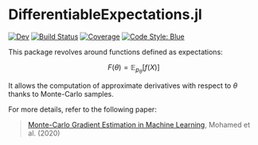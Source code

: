 # DifferentiableExpectations.jl

[![Dev](https://img.shields.io/badge/docs-dev-blue.svg)](https://JuliaDecisionFocusedLearning.github.io/DifferentiableExpectations.jl/dev/)
[![Build Status](https://github.com/JuliaDecisionFocusedLearning/DifferentiableExpectations.jl/actions/workflows/Test.yml/badge.svg?branch=main)](https://github.com/JuliaDecisionFocusedLearning/DifferentiableExpectations.jl/actions/workflows/Test.yml?query=branch%3Amain)
[![Coverage](https://codecov.io/gh/JuliaDecisionFocusedLearning/DifferentiableExpectations.jl/branch/main/graph/badge.svg)](https://app.codecov.io/gh/JuliaDecisionFocusedLearning/DifferentiableExpectations.jl)
[![Code Style: Blue](https://img.shields.io/badge/code%20style-blue-4495d1.svg)](https://github.com/JuliaDiff/BlueStyle)

This package revolves around functions defined as expectations:

```math
F(\theta) = \mathbb{E}_{p_\theta}[f(X)]
```

It allows the computation of approximate derivatives with respect to $\theta$ thanks to Monte-Carlo samples.

For more details, refer to the following paper:

> [Monte-Carlo Gradient Estimation in Machine Learning](https://www.jmlr.org/papers/v21/19-346.html), Mohamed et al. (2020)
